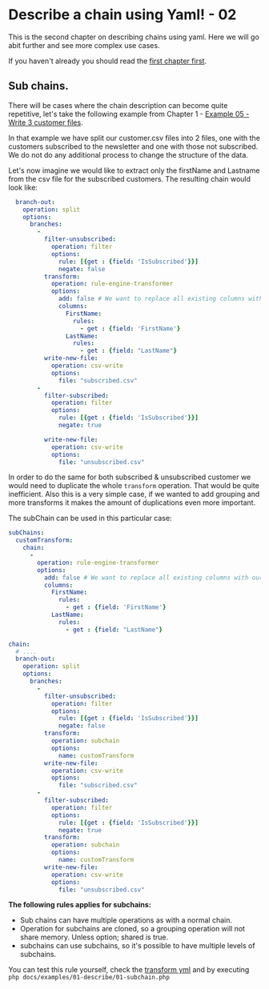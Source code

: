 # Describe a chain using Yaml! - 02

This is the second chapter on describing chains using yaml. Here we will go abit further and see more complex use cases. 

If you haven't already you should read the [first chapter first](DescribeChain.md). 

## Sub chains. 

There will be cases where the chain description can become quite repetitive, let's take the following example
from Chapter 1 - [Example 05 - Write 3 customer files](DescribeChain.md).

In that example we have split our customer.csv files into 2 files, one with the customers subscribed to the newsletter
and one with those not subscribed. We do not do any additional process to change the structure of the data. 

Let's now imagine we would like to extract only the firstName and Lastname from the csv file for the subscribed customers. 
The resulting chain would look like: 

```yaml
  branch-out:
    operation: split
    options:
      branches:
        -
          filter-unsubscribed:
            operation: filter
            options:
              rule: [{get : {field: 'IsSubscribed'}}]
              negate: false
          transform:
            operation: rule-engine-transformer
            options:
              add: false # We want to replace all existing columns with our new columns.
              columns:
                FirstName:
                  rules:
                    - get : {field: 'FirstName'}
                LastName:
                  rules:
                    - get : {field: "LastName"}
          write-new-file:
            operation: csv-write
            options:
              file: "subscribed.csv"
        -
          filter-subscribed:
            operation: filter
            options:
              rule: [{get : {field: 'IsSubscribed'}}]
              negate: true

          write-new-file:
            operation: csv-write
            options:
              file: "unsubscribed.csv"
```

In order to do the same for both subscribed & unsubscribed customer we would need to duplicate the whole `transform` 
operation. That would be quite inefficient. Also this is a very simple case, if we wanted to add grouping and more 
transforms it makes the amount of duplications even more important.  

The subChain can be used in this particular case: 

```yaml
subChains:
  customTransform:
    chain:
      -
        operation: rule-engine-transformer
        options:
          add: false # We want to replace all existing columns with our new columns.
          columns:
            FirstName:
              rules:
                - get : {field: 'FirstName'}
            LastName:
              rules:
                - get : {field: "LastName"}

chain: 
  # .... 
  branch-out:
    operation: split
    options:
      branches:
        -
          filter-unsubscribed:
            operation: filter
            options:
              rule: [{get : {field: 'IsSubscribed'}}]
              negate: false
          transform:
            operation: subchain
            options:
              name: customTransform
          write-new-file:
            operation: csv-write
            options:
              file: "subscribed.csv"
        -
          filter-subscribed:
            operation: filter
            options:
              rule: [{get : {field: 'IsSubscribed'}}]
              negate: true
          transform:
            operation: subchain
            options:
              name: customTransform
          write-new-file:
            operation: csv-write
            options:
              file: "unsubscribed.csv"
```

**The following rules applies for subchains:**
- Sub chains can have multiple operations as with a normal chain. 
- Operation for subchains are cloned, so a grouping operation will not share memory. Unless option; shared is true.
- subchains can use subchains, so it's possible to have multiple levels of subchains.

You can test this rule yourself, check the [transform yml](examples/01-describe/01-subchain.yml)
and by executing `php docs/examples/01-describe/01-subchain.php`